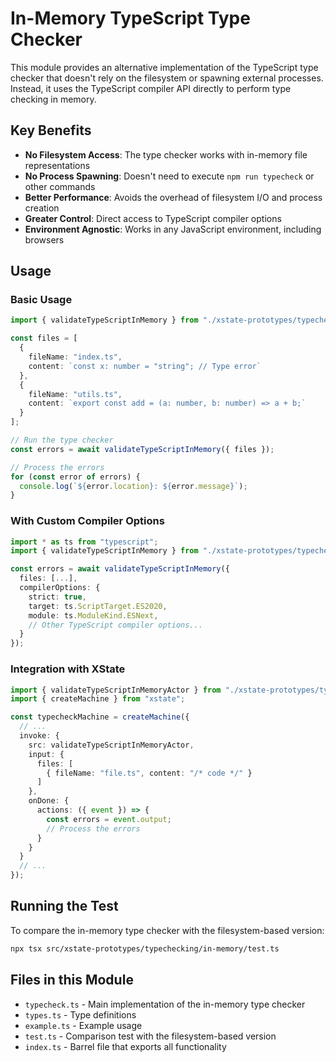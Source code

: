# In-Memory TypeScript Type Checker

This module provides an alternative implementation of the TypeScript type checker that doesn't rely on the filesystem or spawning external processes. Instead, it uses the TypeScript compiler API directly to perform type checking in memory.

## Key Benefits

- **No Filesystem Access**: The type checker works with in-memory file representations
- **No Process Spawning**: Doesn't need to execute `npm run typecheck` or other commands
- **Better Performance**: Avoids the overhead of filesystem I/O and process creation
- **Greater Control**: Direct access to TypeScript compiler options
- **Environment Agnostic**: Works in any JavaScript environment, including browsers

## Usage

### Basic Usage

```typescript
import { validateTypeScriptInMemory } from "./xstate-prototypes/typechecking/in-memory";

const files = [
  { 
    fileName: "index.ts", 
    content: `const x: number = "string"; // Type error` 
  },
  { 
    fileName: "utils.ts", 
    content: `export const add = (a: number, b: number) => a + b;` 
  }
];

// Run the type checker
const errors = await validateTypeScriptInMemory({ files });

// Process the errors
for (const error of errors) {
  console.log(`${error.location}: ${error.message}`);
}
```

### With Custom Compiler Options

```typescript
import * as ts from "typescript";
import { validateTypeScriptInMemory } from "./xstate-prototypes/typechecking/in-memory";

const errors = await validateTypeScriptInMemory({
  files: [...],
  compilerOptions: {
    strict: true,
    target: ts.ScriptTarget.ES2020,
    module: ts.ModuleKind.ESNext,
    // Other TypeScript compiler options...
  }
});
```

### Integration with XState

```typescript
import { validateTypeScriptInMemoryActor } from "./xstate-prototypes/typechecking/in-memory";
import { createMachine } from "xstate";

const typecheckMachine = createMachine({
  // ...
  invoke: {
    src: validateTypeScriptInMemoryActor,
    input: {
      files: [
        { fileName: "file.ts", content: "/* code */" }
      ]
    },
    onDone: {
      actions: ({ event }) => {
        const errors = event.output;
        // Process the errors
      }
    }
  }
  // ...
});
```

## Running the Test

To compare the in-memory type checker with the filesystem-based version:

```bash
npx tsx src/xstate-prototypes/typechecking/in-memory/test.ts
```

## Files in this Module

- `typecheck.ts` - Main implementation of the in-memory type checker
- `types.ts` - Type definitions
- `example.ts` - Example usage
- `test.ts` - Comparison test with the filesystem-based version
- `index.ts` - Barrel file that exports all functionality 